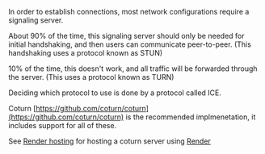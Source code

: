 In order to establish connections, most network configurations require a signaling server.

About 90% of the time, this signaling server should only be needed for initial handshaking, and then users can communicate peer-to-peer. (This handshaking uses a protocol known as STUN)

10% of the time, this doesn't work, and all traffic will be forwarded through the server. (This uses a protocol known as TURN)

Deciding which protocol to use is done by a protocol called ICE.

Coturn [https://github.com/coturn/coturn](https://github.com/coturn/coturn) is the recommended implmenetation, it includes support for all of these.

See [Render hosting](https://github.com/bepisvr/bepisvr.github.io/blob/main/doc/coturn/Render%20Hosting.md) for hosting a coturn server using [Render](https://render.com/)
